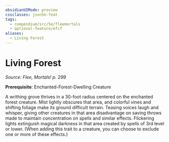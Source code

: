 ```yaml
---
obsidianUIMode: preview
cssclasses: json5e-feat
tags:
  - compendium/src/5e/fleemortals
  - optional-feature/efcf
aliases:
  - Living Forest
---
```

# Living Forest
*Source: Flee, Mortals! p. 299*  

**Prerequisite**: Enchanted-Forest-Dwelling Creature

A writhing grove thrives in a 30-foot radius centered on the enchanted forest creature. Mist lightly obscures that area, and colorful vines and shifting foliage make its ground difficult terrain. Teasing voices laugh and whisper, giving other creatures in that area disadvantage on saving throws made to maintain concentration on spells and similar effects. Flickering lights extinguish magical darkness in that area created by spells of 3rd level or lower. (When adding this trait to a creature, you can choose to exclude one or more of these effects.)